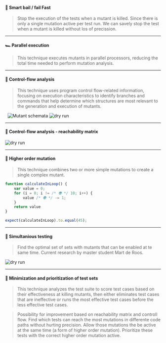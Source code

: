 #### 🦥 Smart bail / fail Fast

> Stop the execution of the tests when a mutant is killed. Since there is only a single mutation active per test run. We can savely stop the test when a mutant is killed without los of precission.

---


#### 🏎️ Parallel execution

> This technique executes mutants in parallel processors, reducing the total time needed to perform mutation analysis.

---

#### 🦥 Control-flow analysis

> This technique uses program control flow-related information, focusing on execution characteristics to identify branches and commands that help determine which structures are most relevant to the generation and execution of mutants.

&nbsp;
![Mutant schemata](/img/mutant-schemata-mutation.svg)
![dry run](/img/dryrun.png)

---

#### 🦥 Control-flow analysis - reachability matrix



![dry run](/img/matrix.png)

---

#### 🧐 Higher order mutation

> This technique combines two or more simple mutations to create a single complex mutant.

```js []
function calculateInLoop() {
    var value = 0;
    for (i = 0; i != /* 👽 */ 10; i++) { 
        value /* 👽 */ -= 1;
    }
    return value
}
```

```js []
expect(calculateInLoop).to.equal(45); 
```

---
#### 🧐 Simultanious testing

> Find the optimal set of sets with mutants that can be enabled at te same time. Current research by master student Mart de Roos.

![dry run](/img/simultanioustesting.png)



---
#### 🧐 Minimization and prioritization of test sets

> This technique analyzes the test suite to score test cases based on their effectiveness at killing mutants, then either eliminates test cases that are ineffective or runs the most effective test cases before the less effective test cases.

> Possibility for improvement based on reachability matrix and controll flow. Find which tests can reach the most mutations in differente code paths without hurting precision. Allow those mutations the be active at the same time (a form of higher order mutation). Prioritize these tests with the correct higher order mutation active.
